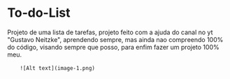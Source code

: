 # To-do-List
 Projeto de uma lista de tarefas, projeto feito com a ajuda do canal no yt "Gustavo  Neitzke", aprendendo sempre, mas ainda nao compreendo 100% do código, visando sempre que posso, para enfim fazer um projeto 100% meu.






        ![Alt text](image-1.png)